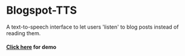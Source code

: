 # Blogspot-TTS
A text-to-speech interface to let users 'listen' to blog posts instead of reading them. 

#### [Click here](https://arjunmahishi.github.io/blogspot-tts/) for demo
